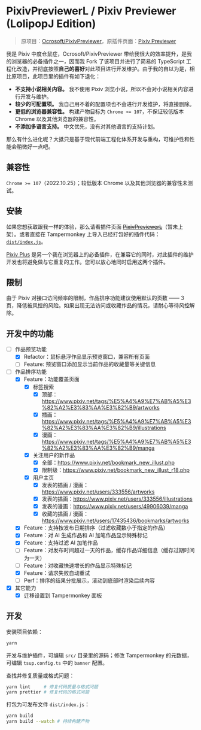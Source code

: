 # PixivPreviewerL / Pixiv Previewer (LolipopJ Edition)

> 原项目：[Ocrosoft/PixivPreviewer](https://github.com/Ocrosoft/PixivPreviewer)，原插件页面：[Pixiv Previewer](https://greasyfork.org/zh-CN/scripts/30766)

我是 Pixiv 中度仓鼠症，Ocrosoft/PixivPreviewer 带给我很大的效率提升，是我的浏览器的必备插件之一，因而我 Fork 了该项目并进行了简易的 TypeScript 工程化改造，并彻底按照**自己的喜好**对此项目进行开发维护。由于我的自以为是，相比原项目，此项目里的插件有如下退化：

- **不支持小说相关内容。** 我不使用 Pixiv 浏览小说，所以不会对小说相关内容进行开发与维护。
- **较少的可配置项。** 我自己用不着的配置项也不会进行开发维护，将直接删除。
- **更低的浏览器兼容性。** 构建产物目标为 `Chrome >= 107`，不保证较低版本 Chrome 以及其他浏览器的兼容性。
- **不添加多语言支持。** 中文优先，没有对其他语言的支持计划。

那么有什么进化呢？大抵只是基于现代前端工程化体系开发与重构，可维护性和性能会稍微好一点吧。

## 兼容性

`Chrome >= 107`（2022.10.25）；较低版本 Chrome 以及其他浏览器的兼容性未测试。

## 安装

如果您想获取跟我一样的体验，那么请看插件页面 ~~[PixivPreviewerL](https://greasyfork.org/zh-CN/scripts/)~~（暂未上架）。或者直接在 Tampermonkey 上导入已经打包好的插件代码：[`dist/index.js`](./dist/index.js)。

[Pixiv Plus](https://greasyfork.org/en/scripts/34153) 是另一个我在浏览器上的必备插件，在兼容它的同时，对此插件的维护开发也将避免做与它重复的工作。您可以放心地同时启用这两个插件。

## 限制

由于 Pixiv 对接口访问频率的限制，作品排序功能建议使用默认的页数 —— 3 页，降低被风控的风险。如果出现无法访问或收藏作品的情况，请耐心等待风控解除。

## 开发中的功能

- [ ] 作品预览功能
  - [x] Refactor：鼠标悬浮作品显示预览窗口，兼容所有页面
  - [ ] Feature: 预览窗口添加显示当前作品的收藏量等关键信息
- [ ] 作品排序功能
  - [x] Feature：功能覆盖页面
    - [x] 标签搜索
      - [x] 顶部：<https://www.pixiv.net/tags/%E5%A4%A9%E7%AB%A5%E3%82%A2%E3%83%AA%E3%82%B9/artworks>
      - [x] 插画：<https://www.pixiv.net/tags/%E5%A4%A9%E7%AB%A5%E3%82%A2%E3%83%AA%E3%82%B9/illustrations>
      - [x] 漫画：<https://www.pixiv.net/tags/%E5%A4%A9%E7%AB%A5%E3%82%A2%E3%83%AA%E3%82%B9/manga>
    - [x] 关注用户的新作品
      - [x] 全部：<https://www.pixiv.net/bookmark_new_illust.php>
      - [x] 限制级：<https://www.pixiv.net/bookmark_new_illust_r18.php>
    - [x] 用户主页
      - [x] 发表的插画 / 漫画：<https://www.pixiv.net/users/333556/artworks>
      - [x] 发表的插画：<https://www.pixiv.net/users/333556/illustrations>
      - [x] 发表的漫画：<https://www.pixiv.net/users/49906039/manga>
      - [x] 收藏的插画 / 漫画：<https://www.pixiv.net/users/17435436/bookmarks/artworks>
  - [x] Feature：支持按发布日期排序（过滤收藏数小于指定的作品）
  - [x] Feature：对 AI 生成作品和 AI 加笔作品显示特殊标记
  - [x] Feature：支持过滤 AI 加笔作品
  - [ ] Feature：对发布时间超过一天的作品，缓存作品详细信息（缓存过期时间为一天）
  - [ ] Feature：对收藏快速增长的作品显示特殊标记
  - [x] Feature：请求失败自动重试
  - [ ] Perf：排序的结果分批展示，滚动到底部时渲染后续内容
- [x] 其它能力
  - [x] 迁移设置到 Tampermonkey 面板

## 开发

安装项目依赖：

```bash
yarn
```

开发与维护插件，可编辑 `src/` 目录里的源码；修改 Tampermonkey 的元数据，可编辑 `tsup.config.ts` 中的 `banner` 配置。

查找并修复质量或格式问题：

```bash
yarn lint     # 修复代码质量与格式问题
yarn prettier # 修复代码的格式问题
```

打包为可发布文件 `dist/index.js`：

```bash
yarn build
yarn build --watch # 持续构建产物
```
